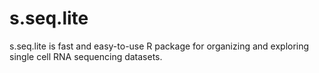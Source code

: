 # s.seq.lite
s.seq.lite is fast and easy-to-use R package for organizing and exploring single cell RNA sequencing datasets.
